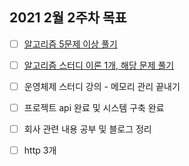 ## 2021 2월 2주차 목표

- [ ] [알고리즘 5문제 이상 풀기](https://github.com/UntitledCrew/Weekly/tree/sangwoo/2021_year/2_month/2_week/Sangwoo/Algorithm)

- [ ] [알고리즘 스터디 이론 1개, 해당 문제 풀기](https://github.com/UntitledCrew/Weekly/tree/sangwoo/2021_year/2_month/2_week/Sangwoo/Algorithm)

- [ ] 운영체제 스터디 강의 - 메모리 관리 끝내기

- [ ] 프로젝트 api 완료 및 시스템 구축 완료

- [ ] 회사 관련 내용 공부 및 블로그 정리

- [ ] http 3개